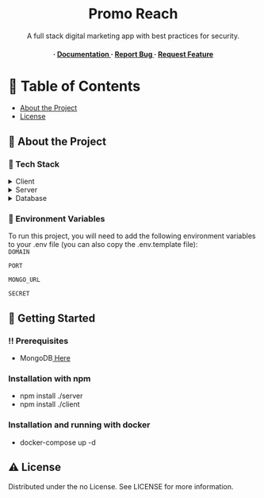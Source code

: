<div align='center'>

<h1>Promo Reach</h1>
<p>A full stack digital marketing app with best practices for security.</p>

<h4> <span> · </span> <a href="https://github.com/Chall-T/promo-reach/blob/master/README.md"> Documentation </a> <span> · </span> <a href="https://github.com/Chall-T/promo-reach/issues"> Report Bug </a> <span> · </span> <a href="https://github.com/Chall-T/promo-reach/issues"> Request Feature </a> </h4>


</div>

# :notebook_with_decorative_cover: Table of Contents

- [About the Project](#star2-about-the-project)
- [License](#warning-license)


## :star2: About the Project
### :space_invader: Tech Stack
<details> <summary>Client</summary> <ul>
<li><a href="">React</a></li>
<li><a href="https://redux.js.org/">Redux</a></li>
<li><a href="https://mui.com/material-ui/">Mui material</a></li>
</ul> </details>
<details> <summary>Server</summary> <ul>
<li><a href="https://expressjs.com/">expressjs</a></li>
<li><a href="https://nodejs.org/en">Nodejs</a></li>
</ul> </details>
<details> <summary>Database</summary> <ul>
<li><a href="https://www.mongodb.com/">mongoDB</a></li>
</ul> </details>

### :key: Environment Variables
To run this project, you will need to add the following environment variables to your .env file
(you can also copy the .env.template file):<br/>
`DOMAIN`

`PORT`

`MONGO_URL`

`SECRET`



## :toolbox: Getting Started

### :bangbang: Prerequisites

- MongoDB<a href="https://www.mongodb.com/"> Here</a>

### Installation with npm

- npm install ./server
- npm install ./client
  
### Installation and running with docker

- docker-compose up -d

## :warning: License

Distributed under the no License. See LICENSE for more information.
